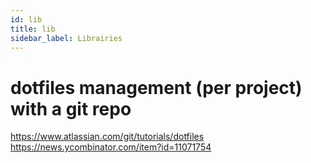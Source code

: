 ```yaml
---
id: lib
title: lib
sidebar_label: Librairies
---
```


# dotfiles management (per project) with a git repo
https://www.atlassian.com/git/tutorials/dotfiles
https://news.ycombinator.com/item?id=11071754
